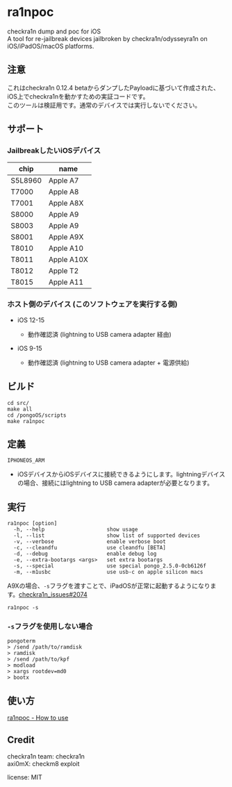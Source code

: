# ra1npoc  
checkra1n dump and poc for iOS  
A tool for re-jailbreak devices jailbroken by checkra1n/odysseyra1n on iOS/iPadOS/macOS platforms.  

## 注意  
これはcheckra1n 0.12.4 betaからダンプしたPayloadに基づいて作成された、iOS上でcheckra1nを動かすための実証コードです。  
このツールは検証用です。通常のデバイスでは実行しないでください。  


## サポート  
### JailbreakしたいiOSデバイス  
| chip | name |
|---------|----------|
| S5L8960 | Apple A7 |
| T7000 | Apple A8 |
| T7001 | Apple A8X |
| S8000 | Apple A9 |
| S8003 | Apple A9 |
| S8001 | Apple A9X |
| T8010 | Apple A10 |
| T8011 | Apple A10X |
| T8012 | Apple T2 |
| T8015 | Apple A11 |


### ホスト側のデバイス (このソフトウェアを実行する側)  
- iOS 12-15  
    - 動作確認済 (lightning to USB camera adapter 経由)  

- iOS 9-15  
    - 動作確認済 (lightning to USB camera adapter + 電源供給)  


## ビルド  
```
cd src/
make all
cd /pongoOS/scripts
make ra1npoc
```


## 定義  
`IPHONEOS_ARM`  
- iOSデバイスからiOSデバイスに接続できるようにします。lightningデバイスの場合、接続にはlightning to USB camera adapterが必要となります。  


## 実行  
```
ra1npoc [option]  
  -h, --help                    show usage
  -l, --list                    show list of supported devices
  -v, --verbose                 enable verbose boot
  -c, --cleandfu                use cleandfu [BETA]
  -d, --debug                   enable debug log
  -e, --extra-bootargs <args>   set extra bootargs
  -s, --special                 use special pongo_2.5.0-0cb6126f
  -m, --m1usbc                  use usb-c on apple silicon macs
```
A9Xの場合、`-s`フラグを渡すことで、iPadOSが正常に起動するようになります。[checkra1n_issues#2074](https://github.com/checkra1n/BugTracker/issues/2074)  
```
ra1npoc -s
```

### `-s`フラグを使用しない場合  
```
pongoterm
> /send /path/to/ramdisk
> ramdisk
> /send /path/to/kpf
> modload
> xargs rootdev=md0
> bootx
```


## 使い方   
[ra1npoc - How to use](https://dora2ios.github.io/info/ra1npoc/usage.html)  


## Credit  
checkra1n team: checkra1n  
axi0mX: checkm8 exploit  

license: MIT  
